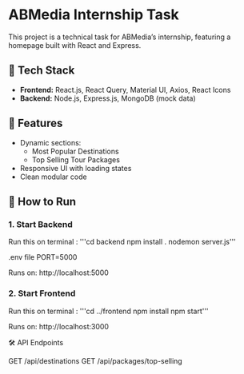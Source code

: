 # ABMedia Internship Task

This project is a technical task for ABMedia’s internship, featuring a homepage built with React and Express.

## 🔧 Tech Stack

- **Frontend:** React.js, React Query, Material UI, Axios, React Icons  
- **Backend:** Node.js, Express.js, MongoDB (mock data)

## 📌 Features

- Dynamic sections:  
  - Most Popular Destinations  
  - Top Selling Tour Packages  
- Responsive UI with loading states  
- Clean modular code

## 🚀 How to Run

### 1. Start Backend

Run this on terminal :
'''cd backend
  npm install . 
  nodemon server.js''' 

.env file 
PORT=5000

Runs on: http://localhost:5000

### 2. Start Frontend

Run this on terminal :
'''cd ../frontend
npm install
npm start'''

Runs on: http://localhost:3000

🛠 API Endpoints

GET /api/destinations
GET /api/packages/top-selling



